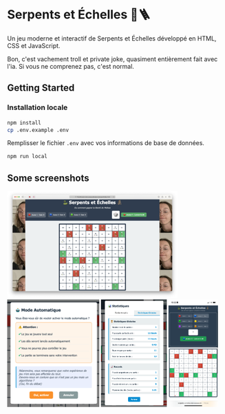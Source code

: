 # Serpents et Échelles 🐍🪜

Un jeu moderne et interactif de Serpents et Échelles développé en HTML, CSS et JavaScript.

Bon, c'est vachement troll et private joke, quasiment entièrement fait avec l'ia.
Si vous ne comprenez pas, c'est normal.

## Getting Started

### Installation locale
```bash
npm install
cp .env.example .env
```
Remplisser le fichier `.env` avec vos informations de base de données.

```bash
npm run local
```

## Some screenshots

<div>
    <img src="docs/screen.png" alt="Screenshot 1" height="250">
    <img src="docs/modal.png" alt="Screenshot 2" height="250">
    <img src="docs/stats.png" alt="Screenshot 3" height="250">
    <img src="docs/mobile.png" alt="Screenshot 3" height="250">
</div>